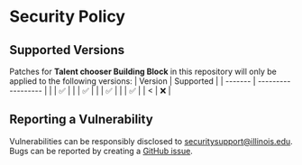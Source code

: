 # Security Policy

## Supported Versions
Patches for **Talent chooser Building Block** in this repository will only be applied to the following versions:
| Version | Supported          |
| ------- | ------------------ |
|    | :white_check_mark: |
|    | :white_check_mark: |
|    | :white_check_mark: |
|    | :white_check_mark: |
| <    | :x:              |

## Reporting a Vulnerability
Vulnerabilities can be responsibly disclosed to [securitysupport@illinois.edu](mailto:securitysupport@illinois.edu).
Bugs can be reported by creating a [GitHub issue](https://github.com/rokwire/talent-chooser-building-block/issues/new/choose).